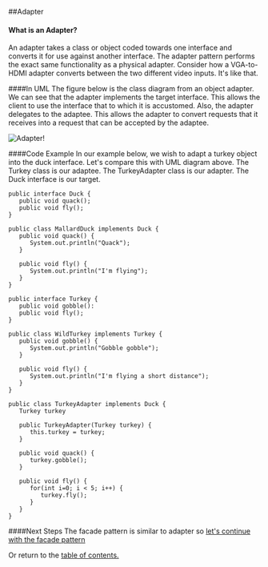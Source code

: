 ##Adapter

#### What is an Adapter?
An adapter takes a class or object coded towards one interface and converts it for use against another interface. The adapter pattern performs the exact same functionality as a physical adapter. Consider how a VGA-to-HDMI adapter converts between the two different video inputs. It's like that.

####In UML
The figure below is the class diagram from an object adapter. We can see that the adapter implements the target interface. This allows the client to use the interface that to which it is accustomed. Also, the adapter delegates to the adaptee. This allows the adapter to convert requests that it receives into a request that can be accepted by the adaptee.

![Adapter!](https://github.com/trekbaum/present/blob/master/sdp/resourses/adapter.png "Object Adapter UML")

####Code Example
In our example below, we wish to adapt a turkey object into the duck interface. Let's compare this with UML diagram above. The Turkey class is our adaptee. The TurkeyAdapter class is our adapter. The Duck interface is our target.



```
public interface Duck {
   public void quack();
   public void fly();
}

public class MallardDuck implements Duck {
   public void quack() {
      System.out.println("Quack");
   }
   
   public void fly() {
      System.out.println("I'm flying");
   }
}

public interface Turkey {
   public void gobble():
   public void fly();
}

public class WildTurkey implements Turkey {
   public void gobble() {
      System.out.println("Gobble gobble");
   }
   
   public void fly() {
      System.out.println("I'm flying a short distance");
   }
}

public class TurkeyAdapter implements Duck {
   Turkey turkey
   
   public TurkeyAdapter(Turkey turkey) {
      this.turkey = turkey;
   }
   
   public void quack() {
      turkey.gobble();
   }
   
   public void fly() {
      for(int i=0; i < 5; i++) {
         turkey.fly();
      }
   }
}
```

####Next Steps
The facade pattern is similar to adapter so [let's continue with the facade pattern](https://github.com/trekbaum/present/blob/master/sdp/facade.md)

Or return to the [table of contents.](https://github.com/trekbaum/present/blob/master/sdp/README.md)
